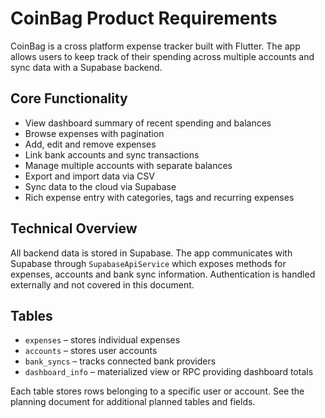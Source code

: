 # CoinBag Product Requirements

CoinBag is a cross platform expense tracker built with Flutter. The app allows users to keep track of their spending across multiple accounts and sync data with a Supabase backend.

## Core Functionality

- View dashboard summary of recent spending and balances
- Browse expenses with pagination
- Add, edit and remove expenses
- Link bank accounts and sync transactions
- Manage multiple accounts with separate balances
- Export and import data via CSV
- Sync data to the cloud via Supabase
- Rich expense entry with categories, tags and recurring expenses

## Technical Overview

All backend data is stored in Supabase. The app communicates with Supabase through `SupabaseApiService` which exposes methods for expenses, accounts and bank sync information. Authentication is handled externally and not covered in this document.

## Tables

- `expenses` – stores individual expenses
- `accounts` – stores user accounts
- `bank_syncs` – tracks connected bank providers
- `dashboard_info` – materialized view or RPC providing dashboard totals

Each table stores rows belonging to a specific user or account. See the planning document for additional planned tables and fields.
